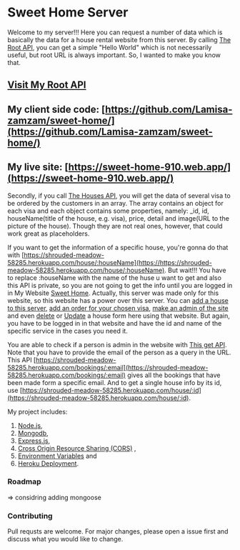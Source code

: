 # Sweet Home Server

Welcome to my server!!! Here you can request a number of data which is basically the data for a house rental website from this server. By calling [The Root API](https://shrouded-meadow-58285.herokuapp.com/), you can get a simple "Hello World" which is not necessarily useful, but root URL is always important. So, I wanted to make you know that.

## [Visit My Root API](https://shrouded-meadow-58285.herokuapp.com/)

## My client side code: [https://github.com/Lamisa-zamzam/sweet-home/](https://github.com/Lamisa-zamzam/sweet-home/)

## My live site: [https://sweet-home-910.web.app/](https://sweet-home-910.web.app/)

Secondly, if you call [The Houses API](https://shrouded-meadow-58285.herokuapp.com/houses), you will get the data of several visa to be ordered by the customers in an array. The array contains an object for each visa and each object contains some properties, namely: \_id, id, houseName(title of the house, e.g. visa), price, detail and image(URL to the picture of the house). Though they are not real ones, however, that could work great as placeholders.

If you want to get the information of a specific house, you're gonna do that with [https://shrouded-meadow-58285.herokuapp.com/house/:houseName](https://https://shrouded-meadow-58285.herokuapp.com/house/:houseName). But wait!!! You have to replace :houseName with the name of the  huse u want to get and also this API is private, so you are not going to get the info until you are logged in in My Website [Sweet Home](https://sweet-home-910.web.app/). Actually, this server was made only for this website, so this website has a power over this server. You can [add a house to this server](https://shrouded-meadow-58285.herokuapp.com/addHouse), [add an order for your chosen visa](https://morning-shelf-52119.herokuapp.com/placeOrder), [make an admin of the site](https://shrouded-meadow-58285.herokuapp.com/makeAdmin) and even [delete](https://morning-shelf-52119.herokuapp.com/deleteService/:_id) or [Update](https://shrouded-meadow-58285.herokuapp.com/updateOrder/:id) a house form here using that website. But again, you have to be logged in in that website and have the id and name of the specific service in the cases you need it.

You are able to check if a person is admin in the website with [This get API](https://shrouded-meadow-58285.herokuapp.com/checkIfAdmin). Note that you have to provide the email of the person as a query in the URL. This API [https://shrouded-meadow-58285.herokuapp.com/bookings/:email](https://shrouded-meadow-58285.herokuapp.com/bookings/:email) gives all the bookings that have been made form a specific email. And to get a single house info by its id, use [https://shrouded-meadow-58285.herokuapp.com/house/:id](https://shrouded-meadow-58285.herokuapp.com/house/:id).

My project includes:

1.  [Node.js](https://nodejs.org/en/),
2.  [Mongodb](https://www.mongodb.com/),
3.  [Express.js](https://expressjs.com/),
4.  [Cross Origin Resource Sharing (CORS)](https://developer.mozilla.org/en-US/docs/Web/HTTP/CORS) ,
5.  [Environment Variables](https://www.npmjs.com/package/dotenv) and
6.  [Heroku Deployment](https://devcenter.heroku.com/categories/reference).


### Roadmap
=> considring adding mongoose

### Contributing
Pull requsts are welcome. For major changes, please open a issue first and discuss what you would like to change. 
